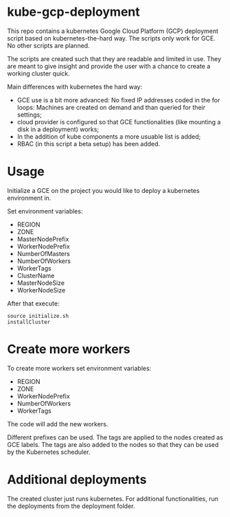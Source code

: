 # kube-gcp-deployment

This repo contains a kubernetes Google Cloud Platform (GCP) deployment script based on kubernetes-the-hard way. The scripts only work for GCE. No other scripts are planned.

The scripts are created such that they are readable and limited in use. They are meant to give insight and provide the user with a chance to create a working cluster quick.

Main differences with kubernetes the hard way:

* GCE use is a bit more advanced: No fixed IP addresses coded in the for loops: Machines are created on demand and than queried for their settings;
* cloud provider is configured so that GCE functionalities (like mounting a disk in a deployment) works;
* In the addition of kube components a more usuable list is added;
* RBAC (in this script a beta setup) has been added.

# Usage

Initialize a GCE on the project you would like to deploy a kubernetes environment in.

Set environment variables:

* REGION
* ZONE
* MasterNodePrefix
* WorkerNodePrefix
* NumberOfMasters
* NumberOfWorkers
* WorkerTags
* ClusterName
* MasterNodeSize
* WorkerNodeSize

After that execute:

    source initialize.sh
    installCluster

# Create more workers

To create more workers set environment variables:

* REGION
* ZONE
* WorkerNodePrefix
* NumberOfWorkers
* WorkerTags

The code will add the new workers.

Different prefixes can be used. The tags are applied to the nodes created as GCE labels. The tags are also added to the nodes so that they can be used by the Kubernetes scheduler.

# Additional deployments

The created cluster just runs kubernetes.
For additional functionalities, run the deployments from the deployment folder.



